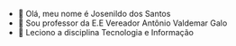 - 👋 Olá, meu nome é Josenildo dos Santos
- 👀 Sou professor da E.E Vereador Antônio Valdemar Galo
- 🌱 Leciono a disciplina Tecnologia e Informação
